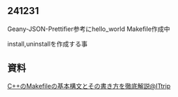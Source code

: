 #

## 241231

Geany-JSON-Prettifier参考にhello_world Makefile作成中

install,uninstallを作成する事





## 資料

[C++のMakefileの基本構文とその書き方を徹底解説@ITtrip](https://ittrip.xyz/c-plus-plus/cpp-makefile-basics)